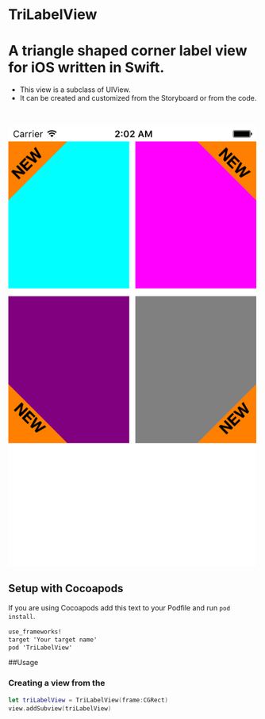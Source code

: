 # TriLabelView

# A triangle shaped corner label view for iOS written in Swift.

* This view is a subclass of UIView.
* It can be created and customized from the Storyboard or from the code.

<br>
<br>

<img src='graphics/main_scr.png' width='500' alt='TriLabelView'>

## Setup with Cocoapods

If you are using Cocoapods add this text to your Podfile
and run `pod install`.

    use_frameworks!
    target 'Your target name'
    pod 'TriLabelView'

##Usage

### Creating a view from the

```Swift
let triLabelView = TriLabelView(frame:CGRect)
view.addSubview(triLabelView)
```
